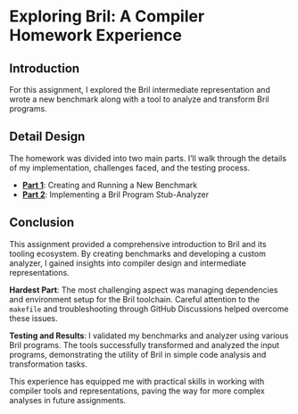 # Exploring Bril: A Compiler Homework Experience

## Introduction

For this assignment, I explored the Bril intermediate representation and wrote a new benchmark along with a tool to analyze and transform Bril programs. 


## Detail Design

The homework was divided into two main parts. I’ll walk through the details of my implementation, challenges faced, and the testing process.

- [**Part 1**](https://github.com/jiangqucheng/EECE7398_ST_Compiler/tree/main/HW1/Part1): Creating and Running a New Benchmark
- [**Part 2**](https://github.com/jiangqucheng/EECE7398_ST_Compiler/tree/main/HW1/Part2): Implementing a Bril Program Stub-Analyzer


## Conclusion

This assignment provided a comprehensive introduction to Bril and its tooling ecosystem. By creating benchmarks and developing a custom analyzer, I gained insights into compiler design and intermediate representations.

**Hardest Part**: The most challenging aspect was managing dependencies and environment setup for the Bril toolchain. Careful attention to the `makefile` and troubleshooting through GitHub Discussions helped overcome these issues.

**Testing and Results**: I validated my benchmarks and analyzer using various Bril programs. The tools successfully transformed and analyzed the input programs, demonstrating the utility of Bril in simple code analysis and transformation tasks.

This experience has equipped me with practical skills in working with compiler tools and representations, paving the way for more complex analyses in future assignments.

